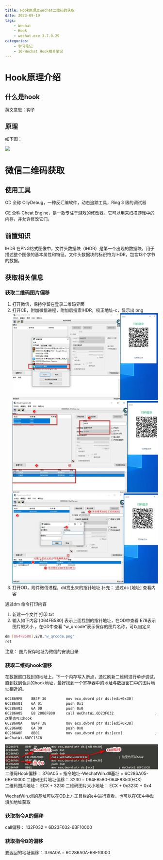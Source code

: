 ```yaml
---
title: Hook原理及wechat二维码的获取
date: 2023-09-19
tags: 
	- Wechat
	- Hook
	- wechat.exe 3.7.0.29
categories:
	- 学习笔记
	- 10-Wechat Hook相关笔记
---
```


# Hook原理介绍

## 什么是hook 

英文意思：钩子

## 原理

如下图：

![](https://cdn.statically.io/gh/hfshaobing/picx-images-hosting/raw/master/20230919/Hook原理.6uz0r235zl80.webp)

# 微信二维码获取

## 使用工具

OD 全称 OllyDebug，一种反汇编软件，动态追踪工具，Ring 3 级的调试器

CE 全称 Cheat Engine，是一款专注于游戏的修改器。它可以用来扫描游戏中的内存，并允许修改它们。

## 前置知识

IHDR 在PNG格式图像中，文件头数据块（IHDR）是第一个出现的数据块，用于描述整个图像的基本属性和特征。文件头数据块的标识符为IHDR，包含13个字节的数据。

## 获取相关信息

### 获取二维码图片偏移

1. 打开微信，保持停留在登录二维码界面
2. 打开CE，附加微信进程，附加后搜索IHDR，校正地址-c，显示出 png
![](https://github.com/hfshaobing/picx-images-hosting/raw/master/20230919/CE附加微信.6b10rojxepg0.webp)
![](https://github.com/hfshaobing/picx-images-hosting/raw/master/20230919/CE查询IHDR.5g6n51qoiwk0.webp)
![](https://github.com/hfshaobing/picx-images-hosting/raw/master/20230919/CE寻找二维码地址.5cbt3v5vqj00.webp)
3. 打开OD，附件微信进程，dd找出来的指针地址
补充：
通过dc [地址] 查看内容

通过dm 命令打印内容
1. 新建一个文件 打印.txt
2. 输入如下内容
[064FB580] 表示上面找到的指针地址，在OD中查看
E78表示图片的大小 ，在OD中查看
"w_qrcode"表示保存的图片名称，可以自定义
```sh
dm [064FB580],E78,"w_qrcode.png"
ret
```
注意： 图片保存地址为微信的安装目录

### 获取二维码hook偏移

在数据窗口找到的地址上，下一个内存写入断点，通过刷新二维码进行单步调试，直到找到合适的hook地址，最好找到一个寄存器中的地址与数据窗口中的图片地址相近的。

```
6C2869FE    8B4F 30         mov ecx,dword ptr ds:[edi+0x30]
6C286A01    6A 01           push 0x1
6C286A03    6A 00           push 0x0
6C286A05    E8 2886FB00     call WeChatWi.6D23F032                   ; 这里也可以hook
6C286A0A    8B4F 38         mov ecx,dword ptr ds:[edi+0x38]
6C286A0D    6A 00           push 0x0
6C286A0F    8B01            mov eax,dword ptr ds:[ecx]               ; WeChatWi.6DFC13C8
```
![](https://github.com/hfshaobing/picx-images-hosting/raw/master/20230919/二维码hook地址.2g1ke18by3f.webp)
二维码Hook偏移：  376A05 = 指令地址-WechatWin.dll基址 = 6C286A05-6BF10000
二维码图片地址偏移： 3230 = 064FB580-064F8350(ECX)   
二维码图片地址： ECX + 3230
二维码图片大小地址： ECX + 0x3230 + 0x4


WechatWin.dll的基址可以在OD上方工具栏的e中进行查看，也可以在CE中手动填加地址获取

### 获取指令A的偏移

call偏移： 132F032 = 6D23F032-6BF10000

### 获取指令B的偏移

要返回的地址偏移： 376A0A = 6C286A0A-6BF10000

